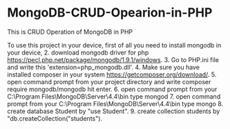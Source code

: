 # MongoDB-CRUD-Opearion-in-PHP
This is CRUD Operation of MongoDB in PHP

To use this project in your device, first of all you need to install mongodb in your device, 
2. download mongodb driver for php https://pecl.php.net/package/mongodb/1.9.1/windows.
3. Go to PHP.ini file and write this 'extension=php_mongodb.dll'.
4. Make sure you have installed composer in your system https://getcomposer.org/download/.
5. open command prompt from your project directory and write composer require mongodb/mongodb hit enter.
6. open command prompt from your C:\Program Files\MongoDB\Server\4.4\bin type mongod
7. open command prompt from your C:\Program Files\MongoDB\Server\4.4\bin type mongo
8. create database Student by "use Student".
9. create collection students by "db.createCollection("students").
